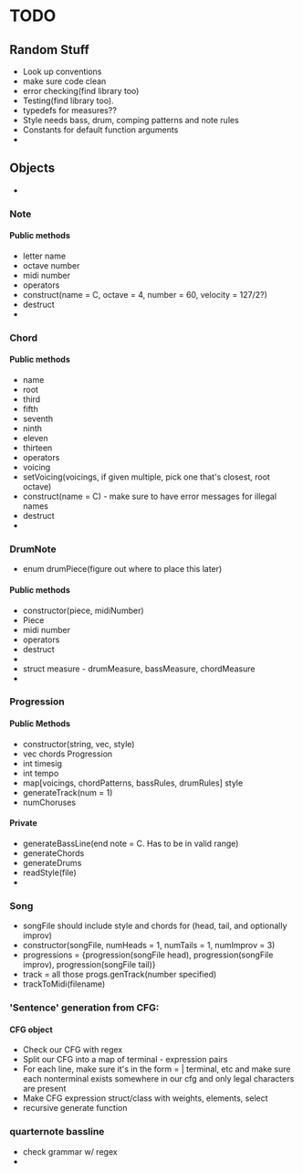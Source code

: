 # TODO
## Random Stuff
- Look up conventions  
- make sure code clean  
- error checking(find library too)  
- Testing(find library too). 
- typedefs for measures??
- Style needs bass, drum, comping patterns and note rules   
- Constants for default function arguments  
- 
## Objects
- 
### Note
#### Public methods
- letter name  
- octave number  
- midi number  
- operators  
- construct(name = C, octave = 4, number = 60, velocity = 127/2?)  
- destruct  
- 
### Chord
#### Public methods
- name  
- root  
- third  
- fifth  
- seventh  
- ninth  
- eleven  
- thirteen  
- operators  
- voicing  
- setVoicing(voicings, if given multiple, pick one that's closest, root octave)  
- construct(name = C) - make sure to have error messages for illegal names  
- destruct  
- 
### DrumNote
- enum drumPiece(figure out where to place this later)  
#### Public methods
- constructor(piece, midiNumber)  
- Piece  
- midi number  
- operators  
- destruct  
- 
- struct measure - drumMeasure, bassMeasure, chordMeasure
- 
### Progression
#### Public Methods
- constructor(string, vec, style)  
- vec chords Progression  
- int timesig  
- int tempo  
- map\[voicings, chordPatterns, bassRules, drumRules\]  style  
- generateTrack(num = 1)  
- numChoruses
#### Private
- generateBassLine(end note = C. Has to be in valid range)  
- generateChords  
- generateDrums  
- readStyle(file)  
- 
### Song
- songFile should include style and chords for (head, tail, and optionally improv)  
- constructor(songFile, numHeads = 1, numTails = 1, numImprov = 3)  
- progressions = {progression(songFile head), progression(songFile improv), progression(songFile tail)}  
- track = all those progs.genTrack(number specified)  
- trackToMidi(filename)
### 'Sentence' generation from CFG:
#### CFG object
- Check our CFG with regex
- Split our CFG into a map of terminal - expression pairs
- For each line, make sure it's in the form <nonterminal> = <nonterminal> | terminal, etc and make sure each nonterminal exists somewhere in our cfg and only legal characters are present
- Make CFG expression struct/class with weights, elements, select
- recursive generate function

### quarternote bassline
- check grammar w/ regex
-
